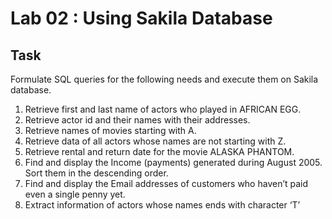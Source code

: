 # Lab 02 : Using Sakila Database

## Task
Formulate SQL queries for the following needs and execute them on Sakila database.
1. Retrieve first and last name of actors who played in AFRICAN EGG.
2. Retrieve actor id and their names with their addresses.
3. Retrieve names of movies starting with A.
4. Retrieve data of all actors whose names are not starting with Z.
5. Retrieve rental and return date for the movie ALASKA PHANTOM.
6. Find and display the Income (payments) generated during August 2005. Sort them in the descending order.
7. Find and display the Email addresses of customers who haven’t paid even a single penny yet.
8. Extract information of actors whose names ends with character ‘T’